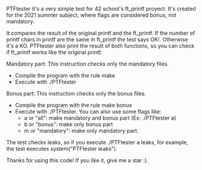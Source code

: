 PTFtester it's a very simple test for 42 school's ft_printf proyect. It's created for the 2021 summer subject, where flags are considered bonus, not mandatory.

It compares the result of the original printf and the ft_printf. If the number of printf chars in printf are the same in ft_printf the test says OK!. Otherwise it's a KO. PTFtester also print the result of both functions, so you can check if ft_printf works like the original printf.

Mandatory part:
This instruction checks only the mandatory files.
- Compile the program with the rule make
- Execute with ./PTFtester

Bonus part: 
This instruction checks only the bonus files.
- Compile the program with the rule make bonus
- Execute with ./PTFtester. You can also use some flags like:
	- a or "all": make mandatory and bonus part (Ex: ./PTFtester a)
	- b or "bonus": make only bonus part
	- m or "mandatory": make only mandatory part.

The test checks leaks, so if you execute ./PTFtester a leaks, for example, the test executes system("PTFtester leaks").

Thanks for using this code! If you like it, give me a star :).

